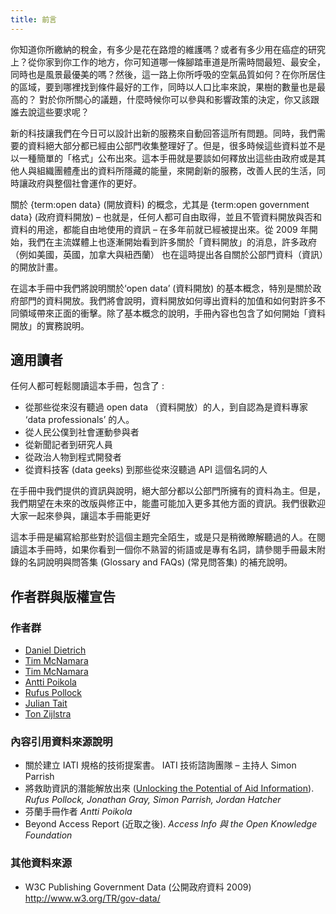```yaml
---
title: 前言
---
```


你知道你所繳納的稅金，有多少是花在路燈的維護嗎？或者有多少用在癌症的研究上？從你家到你工作的地方，你可知道哪一條腳踏車道是所需時間最短、最安全，同時也是風景最優美的嗎？然後，這一路上你所呼吸的空氣品質如何？在你所居住的區域，要到哪裡找到條件最好的工作，同時以人口比率來說，果樹的數量也是最高的？ 對於你所關心的議題，什麼時候你可以參與和影響政策的決定，你又該跟誰去說這些要求呢？

新的科技讓我們在今日可以設計出新的服務來自動回答這所有問題。同時，我們需要的資料絕大部分都已經由公部門收集整理好了。但是，很多時候這些資料並不是以一種簡單的「格式」公布出來。這本手冊就是要談如何釋放出這些由政府或是其他人與組織團體產出的資料所隱藏的能量，來開創新的服務，改善人民的生活，同時讓政府與整個社會運作的更好。

關於 {term:open data} (開放資料) 的概念，尤其是 {term:open government data} (政府資料開放) – 也就是，任何人都可自由取得，並且不管資料開放與否和資料的用途，都能自由地使用的資訊 – 在多年前就已經被提出來。從 2009 年開始，我們在主流媒體上也逐漸開始看到許多關於「資料開放」的消息，許多政府（例如美國，英國，加拿大與紐西蘭） 也在這時提出各自關於公部門資料（資訊）的開放計畫。

在這本手冊中我們將說明關於‘open data’ (資料開放) 的基本概念，特別是關於政府部門的資料開放。我們將會說明，資料開放如何導出資料的加值和如何對許多不同領域帶來正面的衝擊。除了基本概念的說明，手冊內容也包含了如何開始「資料開放」的實務說明。

## 適用讀者

任何人都可輕鬆閱讀這本手冊，包含了 :

-   從那些從來沒有聽過 open data （資料開放）的人，到自認為是資料專家 ‘data professionals’ 的人。
-   從人民公僕到社會運動參與者
-   從新聞記者到研究人員
-   從政治人物到程式開發者
-   從資料技客 (data geeks) 到那些從來沒聽過 API 這個名詞的人

在手冊中我們提供的資訊與說明，絕大部分都以公部門所擁有的資料為主。但是，我們期望在未來的改版與修正中，能盡可能加入更多其他方面的資訊。我們很歡迎大家一起來參與，讓這本手冊能更好

這本手冊是編寫給那些對於這個主題完全陌生，或是只是稍微瞭解聽過的人。在閱讀這本手冊時，如果你看到一個你不熟習的術語或是專有名詞，請參閱手冊最末附錄的名詞說明與問答集 (Glossary and FAQs) (常見問答集) 的補充說明。

## 作者群與版權宣告

### 作者群

-   [Daniel Dietrich](http://ddie.me/)
-   [Tim McNamara](http://timmcnamara.co.nz)
-   [Tim McNamara](http://timmcnamara.co.nz)
-   [Antti Poikola](http://apoikola.wordpress.com/)
-   [Rufus Pollock](http://rufuspollock.org/)
-   [Julian Tait](http://www.littlestar.tv/)
-   [Ton Zijlstra](http://www.zylstra.org/)

### 內容引用資料來源說明

-   關於建立 IATI 規格的技術提案書。 IATI 技術諮詢團隊 – 主持人 Simon Parrish
-   將救助資訊的潛能解放出來 ([Unlocking the Potential of Aid Information](http://www.unlockingaid.info/)). *Rufus Pollock, Jonathan Gray, Simon Parrish, Jordan Hatcher*
-   芬蘭手冊作者 *Antti Poikola*
-   Beyond Access Report (近取之後). *Access Info 與 the Open Knowledge Foundation*

### 其他資料來源

-   W3C Publishing Government Data (公開政府資料 2009) <http://www.w3.org/TR/gov-data/>